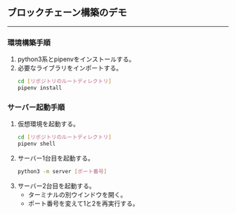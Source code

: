 ## ブロックチェーン構築のデモ
---

### 環境構築手順
1. python3系とpipenvをインストールする。
2. 必要なライブラリをインポートする。
   ```sh
   cd [リポジトリのルートディレクトリ]
   pipenv install
   ```

### サーバー起動手順
1. 仮想環境を起動する。
   ```sh
   cd [リポジトリのルートディレクトリ]
   pipenv shell
   ```
2. サーバー1台目を起動する。
   ```sh
   python3 -m server [ポート番号]
   ```
3. サーバー2台目を起動する。
   - ターミナルの別ウインドウを開く。
   - ポート番号を変えて1と2を再実行する。
